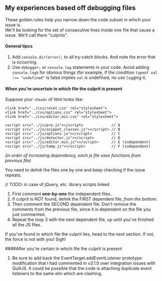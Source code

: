 ## My experiences based off debugging files

These golden rules help you narrow down the code subset in which your issue is.  
We'll be looking for the set of consecutive lines inside one file that cause a issue. We'll call them "culprits".

#### General tipcs

1. Add `console.dir(error);` to all try-catch blocks. And note the error that is occurring.
2. Use `debugger;` or `console.log` statements in your code. Avoid adding `console.log`s for obvious things (for example, if the condition `typeof val !== "undefined"` is false implies `val` _is_ undefined, no use `log`ging it.

#### When you're uncertain in which file the culprit is present
Suppose your `<head>` of html looks like:

```
<link href="../css/reset.css" rel="stylesheet">
<link href="../css/options.css" rel="stylesheet">
<link href="../css/editor.min.css" rel="stylesheet">

<script src="../js/pre.js"></script>             // A
<script src="../js/snippet_classes.js"></script> // B
<script src="../js/options.js"></script>         // C
<script src="../js/detector.js"></script>        // D
<script src="../js/editor.min.js"></script>   	 // E (independent)
<script src="../js/temp.js"></script>            // F (independent)
```
_(in order of increasing dependency, each js file uses functions from previous file)_

You need to delink the files one by one and keep checking if the issue repeats.

// TODO: in case of jQuery, etc. library scripts linked

1. First comment **one-by-one** the independent files.
2. If culprit is NOT found, delink the FIRST dependent file, _from the bottom_.
3. Then comment the SECOND dependent file. Don't remove the comments from the previous file, since it is dependent on the file you just commented.
3. Repeat the loop 3 with the next dependent file, up until you've finished all the JS files.

If you've found in which file the culprit lies, head to the next section. If not, the force is not with you! Sigh!

####After you're certain in which file the culprit is present
1. Be sure to add back the EventTarget.addEventListener prototype modification that I had commented in v3.1.0 over integration issues with QuillJS. It could be possible that the code is attaching duplicate event listeners to the same elm which are clashing.
